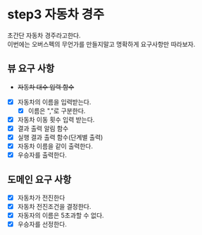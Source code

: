 # step3 자동차 경주
초간단 자동차 경주라고한다.  
이번에는 오버스펙의 무언가를 만들지말고 명확하게 요구사항만 따라보자.

## 뷰 요구 사항
- ~~자동차 대수 입력 함수~~
- [x] 자동차의 이름을 입력받는다.
  - [x]  이름은 ","로 구분한다.
- [x]  자동차 이동 횟수 입력 받는다.
- [x]  결과 출력 알림 함수
- [x]  실행 결과 출력 함수(단계별 출력)
  - [x]  자동차 이름을 같이 출력한다.
- [x]  우승자를 출력한다.

## 도메인 요구 사항
- [x]  자동차가 전진한다
- [x]  자동차 전진조건을 결정한다.
- [x]  자동자의 이름은 5초과할 수 없다.
- [x]  우승자를 선정한다.

